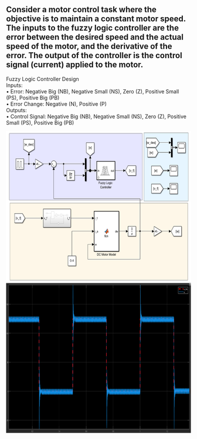 ## Consider a motor control task where the objective is to maintain a constant motor speed. The inputs to the fuzzy logic controller are the error between the desired speed and the actual speed of the motor, and the derivative of the error. The output of the controller is the control signal (current) applied to the motor.

Fuzzy Logic Controller Design
  <br />
Inputs:
  <br />
• Error: Negative Big (NB), Negative Small (NS), Zero (Z), Positive Small
(PS), Positive Big (PB)
  <br />
• Error Change: Negative (N), Positive (P)
  <br />
Outputs:
  <br />
• Control Signal: Negative Big (NB), Negative Small (NS), Zero (Z), Positive Small (PS), Positive Big (PB)

<p align="center">
  <img title="Fig1" height="410" src="images/1.png">
  <br />
  <img title="Fig2" height="410" src="images/2.png">
  <br />
</p>



